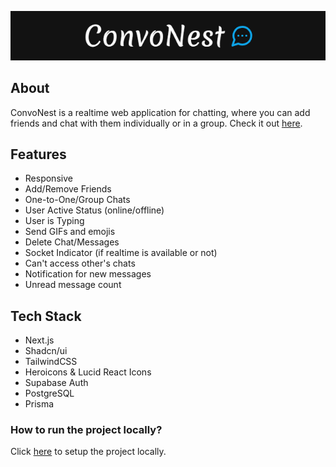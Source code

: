 <p align="center">
<img src="https://github.com/Jaimin25/ConvoNest/blob/main/public/image.png?raw=true"/>
</p>

## About

ConvoNest is a realtime web application for chatting, where you can add friends and chat with them individually or in a group.
Check it out [here](https://convonest.vercel.app/).

## Features

- Responsive
- Add/Remove Friends
- One-to-One/Group Chats
- User Active Status (online/offline)
- User is Typing
- Send GIFs and emojis
- Delete Chat/Messages
- Socket Indicator (if realtime is available or not)
- Can't access other's chats
- Notification for new messages
- Unread message count

## Tech Stack

- Next.js
- Shadcn/ui
- TailwindCSS
- Heroicons & Lucid React Icons
- Supabase Auth
- PostgreSQL
- Prisma

### How to run the project locally?

Click [here](https://github.com/Jaimin25/ConvoNest//blob/main/DEVELOPERS.md) to setup the project locally.
